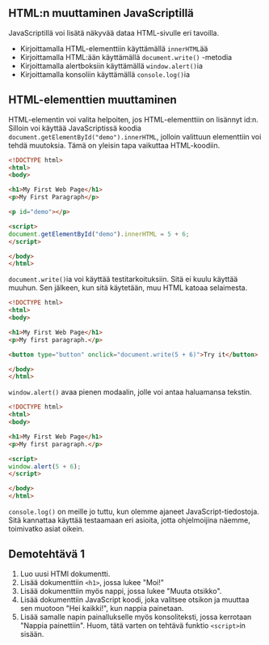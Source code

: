 ## HTML:n muuttaminen JavaScriptillä

JavaScriptillä voi lisätä näkyvää dataa HTML-sivulle eri tavoilla.

- Kirjoittamalla HTML-elementtiin käyttämällä ``innerHTML``ää
- Kirjoittamalla HTML:ään käyttämällä ``document.write()`` -metodia
- Kirjoittamalla alertboksiin käyttämällä ``window.alert()``ia
- Kirjoittamalla konsoliin käyttämällä ``console.log()``ia


## HTML-elementtien muuttaminen

HTML-elementin voi valita helpoiten, jos HTML-elementtiin on lisännyt id:n. Silloin voi käyttää JavaScriptissä koodia ``document.getElementById("demo").innerHTML``, jolloin valittuun elementtiin voi tehdä muutoksia. Tämä on yleisin tapa vaikuttaa HTML-koodiin.

````html
<!DOCTYPE html>
<html>
<body>

<h1>My First Web Page</h1>
<p>My First Paragraph</p>

<p id="demo"></p>

<script>
document.getElementById("demo").innerHTML = 5 + 6;
</script>

</body>
</html>
````

``document.write()``ia voi käyttää testitarkoituksiin. Sitä ei kuulu käyttää muuhun. Sen jälkeen, kun sitä käytetään, muu HTML katoaa selaimesta.

````html
<!DOCTYPE html>
<html>
<body>

<h1>My First Web Page</h1>
<p>My first paragraph.</p>

<button type="button" onclick="document.write(5 + 6)">Try it</button>

</body>
</html>
````

``window.alert()`` avaa pienen modaalin, jolle voi antaa haluamansa tekstin.

````html
<!DOCTYPE html>
<html>
<body>

<h1>My First Web Page</h1>
<p>My first paragraph.</p>

<script>
window.alert(5 + 6);
</script>

</body>
</html>
````

``console.log()`` on meille jo tuttu, kun olemme ajaneet JavaScript-tiedostoja. Sitä kannattaa käyttää testaamaan eri asioita, jotta ohjelmoijina näemme, toimivatko asiat oikein.

## Demotehtävä 1

1. Luo uusi HTMl dokumentti. 
2. Lisää dokumenttiin ``<h1>``, jossa lukee "Moi!"
3. Lisää dokumenttiin myös nappi, jossa lukee "Muuta otsikko". 
4. Lisää dokumenttiin JavaScript koodi, joka valitsee otsikon ja muuttaa sen muotoon "Hei kaikki!", kun nappia painetaan.
5. Lisää samalle napin painallukselle myös konsoliteksti, jossa kerrotaan "Nappia painettiin". Huom, tätä varten on tehtävä funktio ``<script>``in sisään.